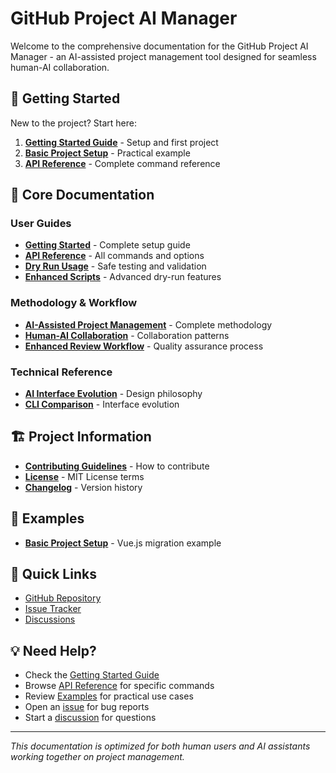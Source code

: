 # GitHub Project AI Manager

Welcome to the comprehensive documentation for the GitHub Project AI Manager - an AI-assisted project management tool designed for seamless human-AI collaboration.

## 🚀 Getting Started

New to the project? Start here:

1. **[Getting Started Guide](getting-started.md)** - Setup and first project
2. **[Basic Project Setup](../examples/basic-project-setup.md)** - Practical example
3. **[API Reference](api-reference.md)** - Complete command reference

## 📖 Core Documentation

### User Guides
- **[Getting Started](getting-started.md)** - Complete setup guide
- **[API Reference](api-reference.md)** - All commands and options
- **[Dry Run Usage](dry-run-usage.md)** - Safe testing and validation
- **[Enhanced Scripts](dry-run-enhanced-scripts.md)** - Advanced dry-run features

### Methodology & Workflow
- **[AI-Assisted Project Management](ai-assisted-project-management-with-github-projects.md)** - Complete methodology
- **[Human-AI Collaboration](human-ai-collaboration.md)** - Collaboration patterns
- **[Enhanced Review Workflow](enhanced-review-workflow.md)** - Quality assurance process

### Technical Reference
- **[AI Interface Evolution](ai-interface-evolution.md)** - Design philosophy
- **[CLI Comparison](ai-cli-comparison.md)** - Interface evolution

## 🏗️ Project Information

- **[Contributing Guidelines](../CONTRIBUTING.md)** - How to contribute
- **[License](../LICENSE.md)** - MIT License terms
- **[Changelog](../CHANGELOG.md)** - Version history

## 📁 Examples

- **[Basic Project Setup](../examples/basic-project-setup.md)** - Vue.js migration example

## 🔗 Quick Links

- [GitHub Repository](https://github.com/your-org/gh-pm)
- [Issue Tracker](https://github.com/your-org/gh-pm/issues)
- [Discussions](https://github.com/your-org/gh-pm/discussions)

## 💡 Need Help?

- Check the [Getting Started Guide](getting-started.md)
- Browse [API Reference](api-reference.md) for specific commands
- Review [Examples](../examples/) for practical use cases
- Open an [issue](https://github.com/your-org/gh-pm/issues) for bug reports
- Start a [discussion](https://github.com/your-org/gh-pm/discussions) for questions

---

*This documentation is optimized for both human users and AI assistants working together on project management.*